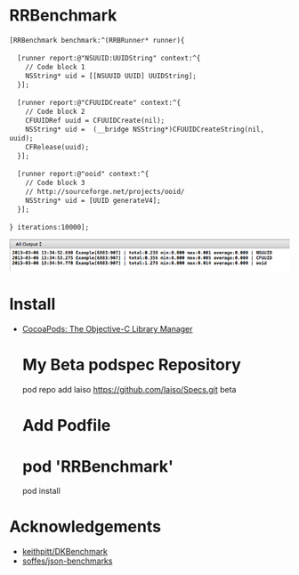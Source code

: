 RRBenchmark
=============

    [RRBenchmark benchmark:^(RRBRunner* runner){

      [runner report:@"NSUUID:UUIDString" context:^{
        // Code block 1
        NSString* uid = [[NSUUID UUID] UUIDString];
      }];

      [runner report:@"CFUUIDCreate" context:^{
        // Code block 2
        CFUUIDRef uuid = CFUUIDCreate(nil);
        NSString* uid =  (__bridge NSString*)CFUUIDCreateString(nil, uuid);
        CFRelease(uuid);
      }];

      [runner report:@"ooid" context:^{
        // Code block 3
        // http://sourceforge.net/projects/ooid/
        NSString* uid = [UUID generateV4];
      }];

    } iterations:10000];

![](Documents/images/console-result.png)

Install
=============

- [CocoaPods: The Objective-C Library Manager](http://cocoapods.org/ "CocoaPods: The Objective-C Library Manager")

    # My Beta podspec Repository
    pod repo add laiso https://github.com/laiso/Specs.git beta
    # Add Podfile
    # pod 'RRBenchmark'
    pod install


Acknowledgements
=============

- [keithpitt/DKBenchmark](https://github.com/keithpitt/DKBenchmark "keithpitt/DKBenchmark · GitHub")
- [soffes/json-benchmarks](https://github.com/soffes/json-benchmarks "soffes/json-benchmarks · GitHub")
